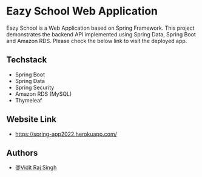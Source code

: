 # Eazy School Web Application

Eazy School is a Web Application based on Spring Framework.
This project demonstrates the backend API implemented using Spring Data,
Spring Boot and Amazon RDS.
Please check the below link to visit the deployed app. 

## Techstack
   - Spring Boot
   - Spring Data
   - Spring Security
   - Amazon RDS (MySQL)
   - Thymeleaf



## Website Link

- https://spring-app2022.herokuapp.com/
## Authors

- [@Vidit Raj Singh](https://www.github.com/viditraj)

